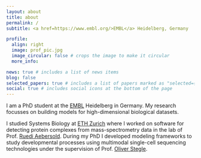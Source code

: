 ```yaml
---
layout: about
title: about
permalink: /
subtitle: <a href=https://www.embl.org/>EMBL</a> Heidelberg, Germany

profile:
  align: right
  image: prof_pic.jpg
  image_circular: false # crops the image to make it circular
  more_info: 

news: true # includes a list of news items
blog: false
selected_papers: true # includes a list of papers marked as "selected={true}"
social: true # includes social icons at the bottom of the page
---
```


I am a PhD student at the [EMBL](https://www.embl.org/) Heidelberg in Germany. My research focusses on building models for high-dimensional biological datasets. 

I studied Systems Biology at [ETH Zurich](https://ethz.ch/en.html) where I worked on software for detecting protein complexes from mass-spectrometry data in the lab of Prof. [Ruedi Aebersold](https://en.wikipedia.org/wiki/Ruedi_Aebersold). During my PhD I developed modeling frameworks to study developmental processes using multimodal single-cell sequencing technologies under the supervision of Prof. [Oliver Stegle](https://www.embl.org/groups/stegle/).
